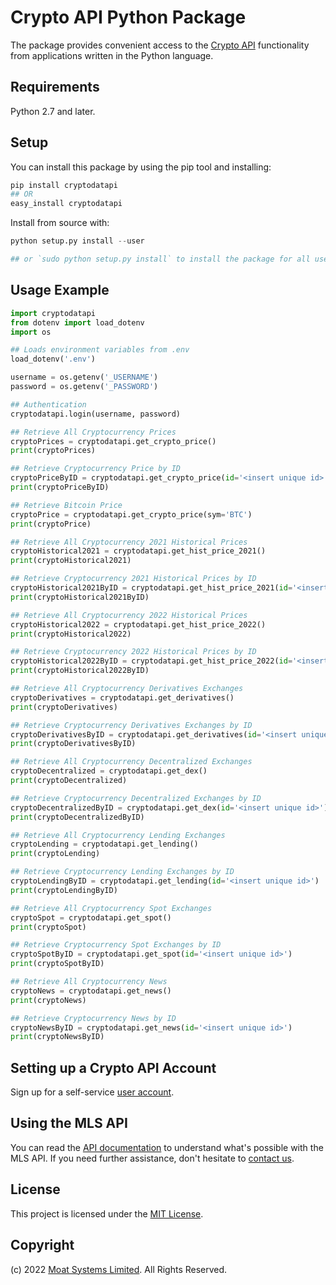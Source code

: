 # Crypto API Python Package

The package provides convenient access to the [Crypto API](https://moatsystems.com/crypto-api/) functionality from applications written in the Python language.

## Requirements

Python 2.7 and later.

## Setup

You can install this package by using the pip tool and installing:

```python
pip install cryptodatapi
## OR
easy_install cryptodatapi
```

Install from source with:

```python
python setup.py install --user

## or `sudo python setup.py install` to install the package for all users
```

## Usage Example

```python
import cryptodatapi
from dotenv import load_dotenv
import os

## Loads environment variables from .env
load_dotenv('.env')

username = os.getenv('_USERNAME')
password = os.getenv('_PASSWORD')

## Authentication
cryptodatapi.login(username, password)

## Retrieve All Cryptocurrency Prices
cryptoPrices = cryptodatapi.get_crypto_price()
print(cryptoPrices)

## Retrieve Cryptocurrency Price by ID
cryptoPriceByID = cryptodatapi.get_crypto_price(id='<insert unique id>')
print(cryptoPriceByID)

## Retrieve Bitcoin Price
cryptoPrice = cryptodatapi.get_crypto_price(sym='BTC')
print(cryptoPrice)

## Retrieve All Cryptocurrency 2021 Historical Prices
cryptoHistorical2021 = cryptodatapi.get_hist_price_2021()
print(cryptoHistorical2021)

## Retrieve Cryptocurrency 2021 Historical Prices by ID
cryptoHistorical2021ByID = cryptodatapi.get_hist_price_2021(id='<insert unique id>')
print(cryptoHistorical2021ByID)

## Retrieve All Cryptocurrency 2022 Historical Prices
cryptoHistorical2022 = cryptodatapi.get_hist_price_2022()
print(cryptoHistorical2022)

## Retrieve Cryptocurrency 2022 Historical Prices by ID
cryptoHistorical2022ByID = cryptodatapi.get_hist_price_2022(id='<insert unique id>')
print(cryptoHistorical2022ByID)

## Retrieve All Cryptocurrency Derivatives Exchanges
cryptoDerivatives = cryptodatapi.get_derivatives()
print(cryptoDerivatives)

## Retrieve Cryptocurrency Derivatives Exchanges by ID
cryptoDerivativesByID = cryptodatapi.get_derivatives(id='<insert unique id>')
print(cryptoDerivativesByID)

## Retrieve All Cryptocurrency Decentralized Exchanges
cryptoDecentralized = cryptodatapi.get_dex()
print(cryptoDecentralized)

## Retrieve Cryptocurrency Decentralized Exchanges by ID
cryptoDecentralizedByID = cryptodatapi.get_dex(id='<insert unique id>')
print(cryptoDecentralizedByID)

## Retrieve All Cryptocurrency Lending Exchanges
cryptoLending = cryptodatapi.get_lending()
print(cryptoLending)

## Retrieve Cryptocurrency Lending Exchanges by ID
cryptoLendingByID = cryptodatapi.get_lending(id='<insert unique id>')
print(cryptoLendingByID)

## Retrieve All Cryptocurrency Spot Exchanges
cryptoSpot = cryptodatapi.get_spot()
print(cryptoSpot)

## Retrieve Cryptocurrency Spot Exchanges by ID
cryptoSpotByID = cryptodatapi.get_spot(id='<insert unique id>')
print(cryptoSpotByID)

## Retrieve All Cryptocurrency News
cryptoNews = cryptodatapi.get_news()
print(cryptoNews)

## Retrieve Cryptocurrency News by ID
cryptoNewsByID = cryptodatapi.get_news(id='<insert unique id>')
print(cryptoNewsByID)
```

## Setting up a Crypto API Account

Sign up for a self-service [user account](https://moatsystems.com/crypto-api/).


## Using the MLS API

You can read the [API documentation](https://docs.cryptodatapi.com/) to understand what's possible with the MLS API. If you need further assistance, don't hesitate to [contact us](https://moatsystems.com/contact/).


## License

This project is licensed under the [MIT License](./LICENSE).


## Copyright

(c) 2022 [Moat Systems Limited](https://moatsystems.com/). All Rights Reserved.
